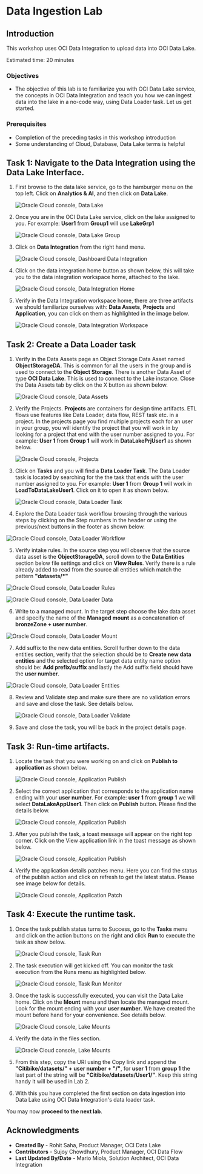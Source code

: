 # Data Ingestion Lab 

## Introduction

This workshop uses OCI Data Integration to upload data into OCI Data Lake.

Estimated time: 20 minutes

### Objectives

* The objective of this lab is to familiarize you with OCI Data Lake service, the concepts in OCI Data Integration and teach you how we can ingest data into the lake in a no-code way, using Data Loader task. Let us get started.

### Prerequisites

* Completion of the preceding tasks in this workshop introduction
* Some understanding of Cloud, Database, Data Lake terms is helpful 

## Task 1: Navigate to the Data Integration using the Data Lake Interface.

1. First browse to the data lake service, go to the hamburger menu on the top left. Click on **Analytics & AI**, and then click on **Data Lake**.

   ![Oracle Cloud console, Data Lake](images/data-lake.png " ")

2. Once you are in the OCI Data Lake service, click on the lake assigned to you. For example: **User1** from **Group1** will use **LakeGrp1**

   ![Oracle Cloud console, Data Lake Group](images/data-lake-group.png " ")

3. Click on **Data Integration** from the right hand menu.

   ![Oracle Cloud console, Dashboard Data Integration](images/dashboard-data-integration.png " ")

4. Click on the data integration home button as shown below, this will take you to the data integration workspace home, attached to the lake.

   ![Oracle Cloud console, Data Integration Home](images/data-integration-home.png " ")

5. Verify in the Data Integration workspace home, there are three artifacts we should familiarize ourselves with: **Data Assets**, **Projects** and **Application**, you can click on them as highlighted in the image below.

   ![Oracle Cloud console, Data Integration Workspace](images/data-integration-workspace.png)


## Task 2: Create a Data Loader task  

1. Verify in the Data Assets page an Object Storage Data Asset named **ObjectStorageDA**. This is common for all the users in the group and is used to connect to the **Object Storage**. There is another Data Asset of type **OCI Data Lake**. This is used to connect to the Lake instance. Close the Data Assets tab by click on the X button as shown below.

   ![Oracle Cloud console, Data Assets](images/data-assets.png " ")

2. Verify the Projects. **Projects** are containers for design time artifacts. ETL flows use features like Data Loader, data flow, REST task etc. in a project. In the projects page you find multiple projects each for an user in your group, you will identify the project that you will work in by looking for a project that end with the user number assigned to you. For example: **User 1** from **Group 1** will work in **DataLakePrjUser1** as shown below. 

   ![Oracle Cloud console, Projects](images/projects.png " ")

3. Click on **Tasks** and you will find a **Data Loader Task**. The Data Loader task is located by searching for the the task that ends with the user number assigned to you. For example: **User 1** from **Group 1** will work in **LoadToDataLakeUser1**. Click on it to open it as shown below.

   ![Oracle Cloud console, Data Loader Task](images/data-loader-task.png " ")

4. Explore the Data Loader task workflow browsing through the various steps by clicking on the Step numbers in the header or using the previous/next buttons in the footer as shown below.

  ![Oracle Cloud console, Data Loader Workflow](images/data-loader-workflow.png " ")

5. Verify intake rules. In the source step you will observe that the source data asset is the **ObjectStorageDA**, scroll down to the **Data Entities** section below file settings and click on **View Rules**. Verify there is a rule already added to read from the source all entities which match the pattern **"datasets/\*"**

  ![Oracle Cloud console, Data Loader Rules](images/data-loader-rules.png " ")

  ![Oracle Cloud console, Data Loader Data](images/data-loader-data.png " ")

6. Write to a managed mount. In the target step choose the lake data asset and specify the name of the **Managed mount** as a concatenation of **bronzeZone + user number**.
   
  ![Oracle Cloud console, Data Loader Mount](images/data-loader-mount.png " ")
  
7. Add suffix to the new data entities. Scroll further down to the data entities section, verify that the selection should be to **Create new data entities** and the selected option for target data entity name option should be: **Add prefix/suffix** and lastly the Add suffix field should have the **user number**.

  ![Oracle Cloud console, Data Loader Entities](images/data-loader-entities.png " ")
  
8. Review and Validate step and make sure there are no validation errors and save and close the task. See details below.

   ![Oracle Cloud console, Data Loader Validate](images/data-loader-validate.png " ")

9. Save and close the task, you will be back in the project details page.

## Task 3: Run-time artifacts.

1. Locate the task that you were working on and click on **Publish to application** as shown below.

   ![Oracle Cloud console, Application Publish](images/application-publish.png " ")

2. Select the correct application that corresponds to the application name ending with your **user number**. For example: **user 1** from **group 1** we will select **DataLakeAppUser1**. Then click on **Publish** button. Please find the details below.

   ![Oracle Cloud console, Application Publish](images/application-name.png " ")

3. After you publish the task, a toast message will appear on the right top corner. Click on the View application link in the toast message as shown below.

   ![Oracle Cloud console, Application Publish](images/application-message.png " ")

4. Verify the application details patches menu. Here you can find the status of the publish action and click on refresh to get the latest status. Please see image below for details.
   
   ![Oracle Cloud console, Application Patch](images/application-patch.png " ")

## Task 4: Execute the runtime task.

1. Once the task publish status turns to Success, go to the **Tasks** menu and click on the action buttons on the right and click **Run** to execute the task as show below.

   ![Oracle Cloud console, Task Run](images/task-run.png " ")

2. The task execution will get kicked off. You can monitor the task execution from the Runs menu as highlighted below.

   ![Oracle Cloud console, Task Run Monitor](images/task-run-monitor.png " ")

3. Once the task is successfully executed, you can visit the Data Lake home. Click on the **Mount** menu and then locate the managed mount. Look for the mount ending with your **user number**. We have created the mount before hand for your convenience. See details below.

   ![Oracle Cloud console, Lake Mounts](images/lake-mounts.png " ")

4. Verify the data in the files section.

   ![Oracle Cloud console, Lake Mounts](images/lake-mount-files.png " ")

5. From this step, copy the URI using the Copy link and append the **"Citibike/datasets/" + user number + "/"**, for **user 1** from **group 1** the last part of the string will be **"Citibike/datasets/User1/"**. 
Keep this string handy it will be used in Lab 2. 

6. With this you have completed the first section on data ingestion into Data Lake using OCI Data Integration's data loader task.

You may now **proceed to the next lab**. 

## Acknowledgments
- **Created By** -  Rohit Saha, Product Manager, OCI Data Lake
- **Contributors** - Sujoy Chowdhury, Product Manager, OCI Data Flow
- **Last Updated By/Date** - Mario Miola, Solution Architect, OCI Data Integration
